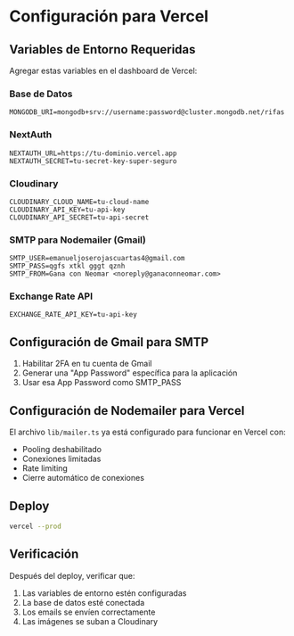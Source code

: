 # Configuración para Vercel

## Variables de Entorno Requeridas

Agregar estas variables en el dashboard de Vercel:

### Base de Datos
```
MONGODB_URI=mongodb+srv://username:password@cluster.mongodb.net/rifas
```

### NextAuth
```
NEXTAUTH_URL=https://tu-dominio.vercel.app
NEXTAUTH_SECRET=tu-secret-key-super-seguro
```

### Cloudinary
```
CLOUDINARY_CLOUD_NAME=tu-cloud-name
CLOUDINARY_API_KEY=tu-api-key
CLOUDINARY_API_SECRET=tu-api-secret
```

### SMTP para Nodemailer (Gmail)
```
SMTP_USER=emanueljoserojascuartas4@gmail.com
SMTP_PASS=qgfs xtkl gggt qznh
SMTP_FROM=Gana con Neomar <noreply@ganaconneomar.com>
```

### Exchange Rate API
```
EXCHANGE_RATE_API_KEY=tu-api-key
```

## Configuración de Gmail para SMTP

1. Habilitar 2FA en tu cuenta de Gmail
2. Generar una "App Password" específica para la aplicación
3. Usar esa App Password como SMTP_PASS

## Configuración de Nodemailer para Vercel

El archivo `lib/mailer.ts` ya está configurado para funcionar en Vercel con:
- Pooling deshabilitado
- Conexiones limitadas
- Rate limiting
- Cierre automático de conexiones

## Deploy

```bash
vercel --prod
```

## Verificación

Después del deploy, verificar que:
1. Las variables de entorno estén configuradas
2. La base de datos esté conectada
3. Los emails se envíen correctamente
4. Las imágenes se suban a Cloudinary
